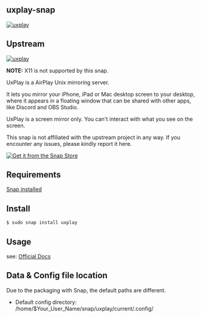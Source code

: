 ## uxplay-snap
[![uxplay](https://snapcraft.io/uxplay/badge.svg)](https://snapcraft.io/uxplay)

## Upstream

[![uxplay](https://img.shields.io/github/v/release/FDH2/UxPlay?logo=github)](https://github.com/FDH2/UxPlay)

**NOTE:** X11 is not supported by this snap.

UxPlay is a AirPlay Unix mirroring server.

It lets you mirror your iPhone, iPad or Mac desktop screen to your desktop, where it appears in a floating window that can be shared with other apps, like Discord and OBS Studio.

UxPlay is a screen mirror only. You can't interact with what you see on the screen.

This snap is not affiliated with the upstream project in any way. If you encounter any issues, please kindly report it here.

[![Get it from the Snap Store](https://snapcraft.io/static/images/badges/en/snap-store-black.svg)](https://snapcraft.io/uxplay)

## Requirements

[Snap installed](https://snapcraft.io/docs/installing-snapd)

## Install

```bash
$ sudo snap install uxplay
```

## Usage

see: [Official Docs](https://github.com/FDH2/UxPlay?tab=readme-ov-file#usage)


## Data & Config file location

Due to the packaging with Snap, the default paths are different.

- Default config directory: /home/$Your_User_Name/snap/uxplay/current/.config/
